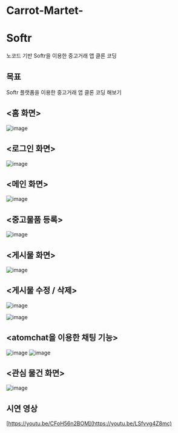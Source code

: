 # Carrot-Martet-

# Softr
 노코드 기반 Softr을 이용한 중고거래 앱 클론 코딩

**목표**
----
Softr 플랫폼을 이용한 중고거래 앱 클론 코딩 해보기

**<홈 화면>**
----
![image](https://github.com/hamzyda/Carrot-Market-/assets/106675227/c013b851-695c-4f21-91c0-c0516128464f)



**<로그인 화면>**
----
![image](https://github.com/hamzyda/Carrot-Market-/assets/106675227/98dcef52-c4a9-4d15-b6ca-28e717fba7e5)

**<메인 화면>**
----
![image](https://github.com/hamzyda/Carrot-Market-/assets/106675227/3c23822b-e57a-4e90-a7be-e9348737007b)


**<중고물품 등록>**
----
![image](https://github.com/hamzyda/Carrot-Market-/assets/106675227/49ceaf3f-54a5-4316-bdea-da06876cd281)


**<게시물 화면>**
----
![image](https://github.com/hamzyda/Carrot-Market-/assets/106675227/019e056b-fab3-41d3-a5a7-12055a02919b)


**<게시물 수정 / 삭제>**
----
![image](https://github.com/hamzyda/Carrot-Martet-/assets/106675227/36075bdf-e8a2-4bf0-9a50-9f4d53f4a083)

![image](https://github.com/hamzyda/Carrot-Martet-/assets/106675227/c7f1011b-be65-4163-acdf-328f88957548)

**<atomchat을 이용한 채팅 기능>**
----
![image](https://github.com/hamzyda/Carrot-Market-/assets/106675227/7d755212-8935-49c3-8d52-5679ef86468a)
![image](https://github.com/hamzyda/Carrot-Martet-/assets/106675227/7984a3dc-79a4-422d-8d01-58ca31593c40)

**<관심 물건 화면>**
----
![image](https://github.com/hamzyda/Carrot-Market-/assets/106675227/94cc2994-be9f-4a1a-a0d7-5e8b4835b56d)


**시연 영상**
----
[https://youtu.be/CFoH56n2BOM](https://youtu.be/LSfvvg4Z8mc)
